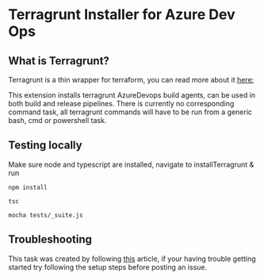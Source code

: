 # Terragrunt Installer for Azure Dev Ops

## What is Terragrunt?
Terragrunt is a thin wrapper for terraform, you can read more about it [here:](https://github.com/gruntwork-io/terragrunt)

This extension installs terragrunt AzureDevops build agents, can be used in both build and release pipelines. There is currently no corresponding command task, all terragrunt commands will have to be run from a generic bash, cmd or powershell task.

## Testing locally
Make sure node and typescript are installed, navigate to installTerragrunt & run 
```
npm install
```
```
tsc
```
```
mocha tests/_suite.js
```

## Troubleshooting

This task was created by following [this](https://learn.microsoft.com/en-us/visualstudio/extensibility/starting-to-develop-visual-studio-extensions?view=vs-2022) article, if your having trouble getting started try following the setup steps before posting an issue.

